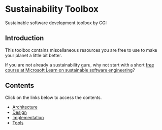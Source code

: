 # Sustainability Toolbox

Sustainable software development toolbox by CGI

## Introduction

This toolbox contains miscellaneous resources you are free to use to make your planet a little bit better.

If you are not already a sustainability guru, why not start with a short [free course at Microsoft Learn on sustainable software engineering](https://aka.ms/visual-greentech)?

## Contents

Click on the links below to access the contents.

* [Architecture](architecture/architecture.md)
* [Design](design/design.md)
* [Implementation](impl/implementation.md)
* [Tools](tools/tools.md)

